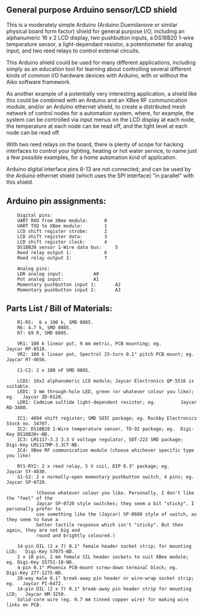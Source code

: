 
General purpose Arduino sensor/LCD shield
-----------------------------------------

This is a moderately simple Arduino (Arduino Duemilanove or similar physical board form factor) shield for general
purpose I/O, including an alphanumeric 16 x 2 LCD display, two pushbutton inputs, a DS18B20 1-wire temperature
sensor, a light-dependant resistor, a potentiometer for analog input, and two reed relays to control external
circuits.

This Arduino shield could be used for many different applications, including simply as an education tool for
learning about controlling several different kinds of common I/O hardware devices with Arduino, with or without
the Aiko software framework.

As another example of a potentially very interesting application, a shield like this could be combined with an
Arduino and an XBee RF communication module, and/or an Arduino ethernet shield, to create a distributed mesh
network of control nodes for a automation system, where, for example, the system can be controlled via input menus
on the LCD display at each node, the temperature at each node can be read off, and the light level at each node
can be read off.

With two reed relays on the board, there is plenty of scope for hacking interfaces to control your lighting,
heating or hot water service, to name just a few possible examples, for a home automation kind of application.

Arduino digital interface pins 8-13 are not connected; and can be used by the Arduino ethernet shield (which uses
the SPI interface) "in parallel" with this shield.

Arduino pin assignments:
------------------------
		
		Digital pins:
		UART RXD from XBee module:		0
		UART TXD to XBee module:		1
		LCD shift register strobe:		2
		LCD shift register data:		3
		LCD shift register clock:		4
		DS18B20 sensor 1-Wire data bus:		5
		Reed relay output 1:			6
		Reed relay output 2:			7
		
		Analog pins:
		LDR analog input:			A0
		Pot analog input:			A1
		Momentary pushbutton input 1:		A2
		Momentary pushbutton input 2:		A3


Parts List / Bill of Materials:
-------------------------------
		
		R1-R5:	6 x 100 k, SMD 0805.
		R6:	4.7 k, SMD 0805.
		R7:	69 R, SMD 0805.
		
		VR1: 100 k linear pot, 9 mm metric, PCB mounting; eg.			Jaycar RP-8518. 
		VR2: 100 k linear pot, Spectrol 25-turn 0.1" pitch PCB mount; eg.	Jaycar RT-4656.
		
		C1-C2: 2 x 100 nF SMD 0805.
		
		LCD1: 16x2 alphanumeric LCD module; Jaycar Electronics QP-5516 is suitable.
		LED1: 3 mm through-hole LED, green (or whatever colour you like); eg.	Jaycar ZD-0120. 
		LDR1: Cadmium sulfide light-dependent resistor; eg.			Jaycar RD-3480.
		
		IC1: 4094 shift register; SMD SOIC package; eg. Rockby Electronics Stock no. 34707.
		IC2: DS18B20 1-Wire temperature sensor, TO-92 package; eg.	Digi-Key DS18B20+-ND.
		IC3: LM1117-3.3 3.3 V voltage regulator, SOT-223 SMD package;	Digi-Key LM1117MP-3.3CT-ND.
		IC4: XBee RF communication module (choose whichever specific type you like)
		
		RY1-RY2: 2 x reed relay, 5 V coil, DIP 0.3" package; eg.		Jaycar SY-4030.
		S1-S2: 2 x normally-open momentary pushbutton switch, 4 pins; eg.	Jaycar SP-0720.
		       
		       (Choose whatever colour you like. Personally, I don't like the "feel" of the
		       Jaycar SP-0720 style switches; they seem a bit "sticky". I personally prefer to
		       use something like the (Jaycar) SP-0600 style of switch, as they seem to have a
		       better tactile response which isn't "sticky". But then again, they are not big and
		       round and brightly coloured.)
		
		14-pin DIL (2 x 7) 0.1" female header socket strip; for mounting LCD;	Digi-Key S7075-ND.
		2 x 10 pin, 2 mm female SIL header sockets to suit XBee module; eg.	Digi-Key S5751-10-ND. 
		4-pin 0.1" Phoenix PCB-mount screw-down terminal block; eg.		Digi-Key 277-1275-ND.
		28-way male 0.1" break-away pin header or wire-wrap socket strip; eg.	Jaycar PI-6472.
		14-pin DIL (2 x 7) 0.1" break-away pin header strip for mounting LCD;	Jaycar HM-3250.
		Solid-core wire (eg. 0.7 mm tinned copper wire) for making wire links on PCB.
		

